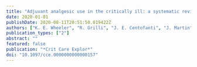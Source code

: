 ```yaml
---
title: "Adjuvant analgesic use in the critically ill: a systematic review and meta-analysis"
date: 2020-01-01
publishDate: 2020-08-11T20:51:50.019422Z
authors: ["K. E. Wheeler", "R. Grilli", "J. E. Centofanti", "J. Martin", "C. Gelinas", "P. M. Szumita", "J. W. Devlin", "G. Chanques", "W. Alhazzani", "Y. Skrobik", "M. E. Kho", "M. E. Nunnally", "A. Gagarine", "B. A. Ergan", "S. Fernando", "C. Price", "J. Lewin", "B. Rochwerg"]
publication_types: ["2"]
abstract: ""
featured: false
publication: "*Crit Care Explor*"
doi: "10.1097/cce.0000000000000157"
---
```


